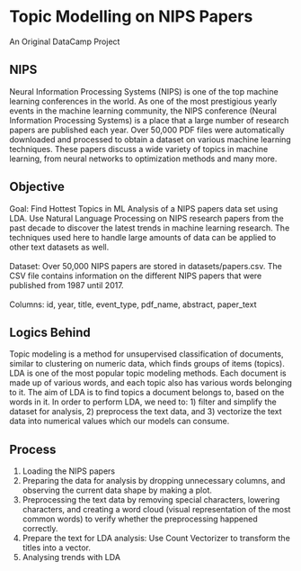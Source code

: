
# Topic Modelling on NIPS Papers
An Original DataCamp Project 
<br>

## NIPS
Neural Information Processing Systems (NIPS) is one of the top machine learning conferences in the world. As one of the most prestigious yearly events in the machine learning community, the NIPS conference (Neural Information Processing Systems) is a place that a large number of research papers are published each year. Over 50,000 PDF files were automatically downloaded and processed to obtain a dataset on various machine learning techniques. These papers discuss a wide variety of topics in machine learning, from neural networks to optimization methods and many more.
<br>

## Objective
Goal: Find Hottest Topics in ML
Analysis of a NIPS papers data set using LDA. Use Natural Language Processing on NIPS research papers from the past decade to discover the latest trends in machine learning research. The techniques used here to handle large amounts of data can be applied to other text datasets as well.
<br> <br>
Dataset: Over 50,000 NIPS papers are stored in datasets/papers.csv. The CSV file contains information on the different NIPS papers that were published from 1987 until 2017. <br>
<br> Columns: id, year, title, event_type, pdf_name, abstract, paper_text
<br>
  
## Logics Behind
Topic modeling is a method for unsupervised classification of documents, similar to clustering on numeric data, which finds groups of items (topics). 
LDA is one of the most popular topic modeling methods. Each document is made up of various words, and each topic also has various words belonging to it. The aim of LDA is to find topics a document belongs to, based on the words in it.
In order to perform LDA, we need to: 1) filter and simplify the dataset for analysis, 2) preprocess the text data, and 3) vectorize the text data into numerical values which our models can consume. <br> 


## Process

1. Loading the NIPS papers 
2. Preparing the data for analysis by dropping unnecessary columns, and observing the current data shape by making a plot.
3. Preprocessing the text data by removing special characters, lowering characters, and creating a word cloud (visual representation of the most common words) to verify whether the preprocessing happened correctly.
4. Prepare the text for LDA analysis: Use Count Vectorizer to transform the titles into a vector.
5. Analysing trends with LDA
